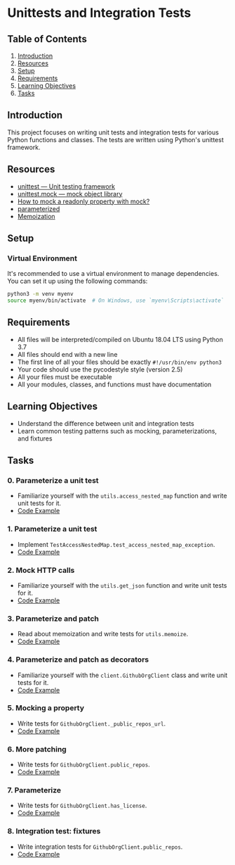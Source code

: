 # Unittests and Integration Tests

## Table of Contents

1. [Introduction](#introduction)
2. [Resources](#resources)
3. [Setup](#setup)
4. [Requirements](#requirements)
5. [Learning Objectives](#learning-objectives)
6. [Tasks](#tasks)

## Introduction

This project focuses on writing unit tests and integration tests for various Python functions and classes. The tests are written using Python's unittest framework.

## Resources

- [unittest — Unit testing framework](https://docs.python.org/3/library/unittest.html)
- [unittest.mock — mock object library](https://docs.python.org/3/library/unittest.mock.html)
- [How to mock a readonly property with mock?](https://stackoverflow.com/questions/11836436/how-to-mock-a-readonly-property-with-mock)
- [parameterized](https://pypi.org/project/parameterized/)
- [Memoization](https://en.wikipedia.org/wiki/Memoization)

## Setup

### Virtual Environment

It's recommended to use a virtual environment to manage dependencies. You can set it up using the following commands:

```bash
python3 -m venv myenv
source myenv/bin/activate  # On Windows, use `myenv\Scripts\activate`
```

## Requirements

- All files will be interpreted/compiled on Ubuntu 18.04 LTS using Python 3.7
- All files should end with a new line
- The first line of all your files should be exactly `#!/usr/bin/env python3`
- Your code should use the pycodestyle style (version 2.5)
- All your files must be executable
- All your modules, classes, and functions must have documentation

## Learning Objectives

- Understand the difference between unit and integration tests
- Learn common testing patterns such as mocking, parameterizations, and fixtures

## Tasks

### 0. Parameterize a unit test

- Familiarize yourself with the `utils.access_nested_map` function and write unit tests for it.
- [Code Example](./test_utils.py)

### 1. Parameterize a unit test

- Implement `TestAccessNestedMap.test_access_nested_map_exception`.
- [Code Example](./test_utils.py)

### 2. Mock HTTP calls

- Familiarize yourself with the `utils.get_json` function and write unit tests for it.
- [Code Example](./test_utils.py)

### 3. Parameterize and patch

- Read about memoization and write tests for `utils.memoize`.
- [Code Example](./test_utils.py)

### 4. Parameterize and patch as decorators

- Familiarize yourself with the `client.GithubOrgClient` class and write unit tests for it.
- [Code Example](./test_client.py)

### 5. Mocking a property

- Write tests for `GithubOrgClient._public_repos_url`.
- [Code Example](./test_client.py)

### 6. More patching

- Write tests for `GithubOrgClient.public_repos`.
- [Code Example](./test_client.py)

### 7. Parameterize

- Write tests for `GithubOrgClient.has_license`.
- [Code Example](./test_client.py)

### 8. Integration test: fixtures

- Write integration tests for `GithubOrgClient.public_repos`.
- [Code Example](./test_client.py)
